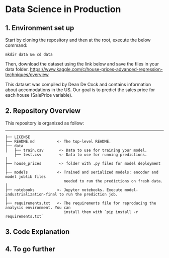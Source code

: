 # Data Science in Production

## 1. Environment set up

Start by cloning the repository and then at the root, execute the below command:

```
mkdir data && cd data
```

Then, download the dataset using the link below and save the files in your data folder. 
https://www.kaggle.com/c/house-prices-advanced-regression-techniques/overview

This dataset was compiled by Dean De Cock and contains information about accomodations in the US. Our goal is to predict the sales price for each house (SalePrice variable).

## 2. Repository Overview

This repository is organized as follow:

------------

    ├── LICENSE
    ├── README.md          <- The top-level README.
    ├── data
    │   ├── train.csv       <- Data to use for training your model.
        ├── test.csv        <- Data to use for running predictions.
    │
    ├── house_prices        <- folder with .py files for model deployment
    │
    ├── models             <- Trained and serialized models: encoder and model joblib files
                              needed to run the predictions on fresh data.
    │
    ├── notebooks          <- Jupyter notebooks. Execute model-industrialization-final to run the prediction job.
    │
    ├── requirements.txt   <- The requirements file for reproducing the analysis environment. You can
                              install them with `pip install -r requirements.txt`


## 3. Code Explanation

## 4. To go further